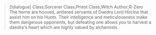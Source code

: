 >[!dialogue] Class;Sorcerer Class;Priest Class;Witch Author;R-Zero
>The herne are hooved, antlered servants of Daedra Lord Hircine that assist him on his Hunts. Their intelligence and meticulousness make them dangerous opponents, but defeating one allows you to harvest a daedra's heart which are highly valued by alchemists.
